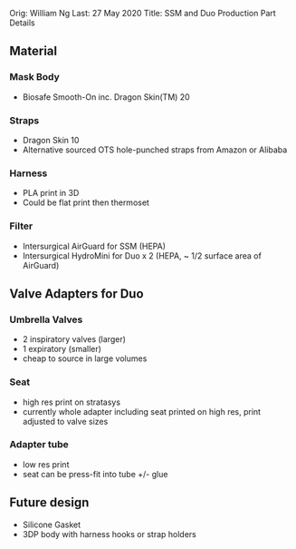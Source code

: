 Orig: William Ng
Last: 27 May 2020
Title: SSM and Duo Production Part Details

## Material
### Mask Body
- Biosafe Smooth-On inc. Dragon Skin(TM) 20

### Straps
- Dragon Skin 10
- Alternative sourced OTS hole-punched straps from Amazon or Alibaba

### Harness
- PLA print in 3D
- Could be flat print then thermoset

### Filter
- Intersurgical AirGuard for SSM (HEPA)
- Intersurgical HydroMini for Duo x 2 (HEPA, ~ 1/2 surface area of AirGuard)

## Valve Adapters for Duo
### Umbrella Valves
- 2 inspiratory valves (larger)
- 1 expiratory (smaller)
- cheap to source in large volumes

### Seat
- high res print on stratasys
- currently whole adapter including seat printed on high res, print adjusted to valve sizes

### Adapter tube
- low res print
- seat can be press-fit into tube +/- glue

## Future design
- Silicone Gasket
- 3DP body with harness hooks or strap holders

